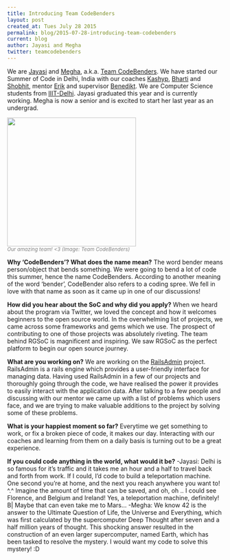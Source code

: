 ```yaml
---
title: Introducing Team CodeBenders
layout: post
created_at: Tues July 28 2015
permalink: blog/2015-07-28-introducing-team-codebenders
current: blog
author: Jayasi and Megha
twitter: teamcodebenders
---
```


We are [Jayasi](https://teams.railsgirlssummerofcode.org/users/469) and [Megha](https://teams.railsgirlssummerofcode.org/users/26), a.k.a. [Team CodeBenders](https://teams.railsgirlssummerofcode.org/teams/54). We have started our Summer of Code in Delhi, India with our coaches [Kashyp](https://teams.railsgirlssummerofcode.org/users/306), [Bharti](https://teams.railsgirlssummerofcode.org/users/144) and [Shobhit](https://teams.railsgirlssummerofcode.org/users/247), mentor [Erik](https://teams.railsgirlssummerofcode.org/users/111) and supervisor [Benedikt](https://teams.railsgirlssummerofcode.org/users/474).
We are Computer Science students from [IIIT-Delhi](http://www.iiitd.ac.in/). Jayasi graduated this year and is currently working. Megha is now a senior and is excited to start her last year as an undergrad.

<img src="https://cloud.githubusercontent.com/assets/4542290/8555038/45476826-250b-11e5-9f9a-67395098772c.jpg" align="middle" height="300">
<br><font color="grey"><small><i>Our amazing team! <3 (Image: Team CodeBenders)</i></small></font>

**Why ‘CodeBenders’? What does the name mean?**
The word bender means person/object that bends something. We were going to bend a lot of code this summer, hence the name CodeBenders. According to another meaning of the word ‘bender’, CodeBender also refers to a coding spree. We fell in love with that name as soon as it came up in one of our discussions!

**How did you hear about the SoC and why did you apply?**
When we heard about the program via Twitter, we loved the concept and how it welcomes beginners to the open source world. In the overwhelming list of projects, we came across some frameworks and gems which we use. The prospect of contributing to one of those projects was absolutely riveting. The team behind RGSoC is magnificent and inspiring. We saw RGSoC as the perfect platform to begin our open source journey. 

**What are you working on?**
We are working on the [RailsAdmin](https://github.com/sferik/rails_admin) project. RailsAdmin is a rails engine which provides a user-friendly interface for managing data. Having used RailsAdmin in a few of our projects and thoroughly going through the code, we have realised the power it provides to easily interact with the application data. After talking to a few people and discussing with our mentor we came up with a list of problems which users face, and we are trying to make valuable additions to the project by solving some of these problems.

**What is your happiest moment so far?**
Everytime we get something to work, or fix a broken piece of code, it makes our day. Interacting with our coaches and learning from them on a daily basis is turning out to be a great experience. 

**If you could code anything in the world, what would it be?**
-Jayasi: Delhi is so famous for it’s traffic and it takes me an hour and a half to travel back and forth from work. If I could, I’d code to build a teleportation machine. One second you’re at home, and the next you reach anywhere you want to! ^.^ Imagine the amount of time that can be saved, and oh, oh .. I could see Florence, and Belgium and Ireland! Yes, a teleportation machine, definitely! B| Maybe that can even take me to Mars... 
-Megha: We know 42 is the answer to the Ultimate Question of Life, the Universe and Everything, which was first calculated by the supercomputer Deep Thought after seven and a half million years of thought. This shocking answer resulted in the construction of an even larger supercomputer, named Earth, which has been tasked to resolve the mystery. I would want my code to solve this mystery! :D
